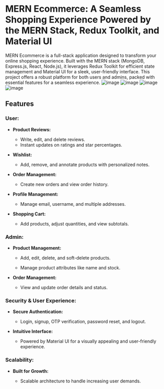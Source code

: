 # MERN Ecommerce: A Seamless Shopping Experience Powered by the MERN Stack, Redux Toolkit, and Material UI
MERN Ecommerce is a full-stack application designed to transform your online shopping experience. Built with the MERN stack (MongoDB, Express.js, React, Node.js), it leverages Redux Toolkit for efficient state management and Material UI for a sleek, user-friendly interface. This project offers a robust platform for both users and admins, packed with essential features for a seamless experience.
![image](https://github.com/user-attachments/assets/f56dbd50-2c12-497f-b516-128244e555ba)
![image](https://github.com/user-attachments/assets/c9b47978-3b49-480e-920f-a9a23d4d7fa7)
![image](https://github.com/user-attachments/assets/10329bc9-0e1d-4cf8-a0da-f359b4cb7f5b)
![image](https://github.com/user-attachments/assets/af3d9676-49ec-4b92-97c9-aeb1747c0c95)




## **Features**
### **User:**

   - **Product Reviews:**
     
     - Write, edit, and delete reviews.
     - Instant updates on ratings and star percentages.
    
   - **Wishlist:**
  
     - Add, remove, and annotate products with personalized notes.
    
   - **Order Management:**
  
     - Create new orders and view order history.
    
   - **Profile Management:**
  
     - Manage email, username, and multiple addresses.
    
   - **Shopping Cart:**
  
     - Add products, adjust quantities, and view subtotals.

### **Admin:**

   - **Product Management:**
  
     - Add, edit, delete, and soft-delete products.
    
     - Manage product attributes like name and stock.
    
   - **Order Management:**
  
     - View and update order details and status.
    
### **Security & User Experience:**

   - **Secure Authentication:**
  
     - Login, signup, OTP verification, password reset, and logout.
    
   - **Intuitive Interface:**
  
     - Powered by Material UI for a visually appealing and user-friendly experience.
    
### **Scalability:**

   - **Built for Growth:**
  
     - Scalable architecture to handle increasing user demands.

